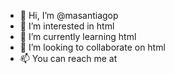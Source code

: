 - 👋 Hi, I’m @masantiagop
- 👀 I’m interested in html
- 🌱 I’m currently learning html
- 💞️ I’m looking to collaborate on html
- 📫 You can reach me at 

<!---
masantiagop/masantiagop is a ✨ special ✨ repository because its `README.md` (this file) appears on your GitHub profile.
You can click the Preview link to take a look at your changes.
--->
